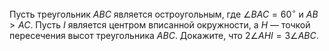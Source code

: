 Пусть треугольник $ABC$ является остроугольным, где $\angle BAC=60^\circ$ и $AB>AC$. Пусть $I$ является центром вписанной окружности, а $H$ — точкой пересечения высот треугольника $ABC$. Докажите, что $2\angle AHI=3\angle ABC$.